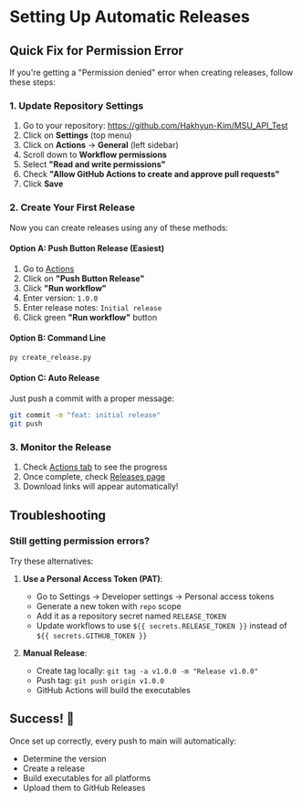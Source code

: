 # Setting Up Automatic Releases

## Quick Fix for Permission Error

If you're getting a "Permission denied" error when creating releases, follow these steps:

### 1. Update Repository Settings

1. Go to your repository: https://github.com/Hakhyun-Kim/MSU_API_Test
2. Click on **Settings** (top menu)
3. Click on **Actions** → **General** (left sidebar)
4. Scroll down to **Workflow permissions**
5. Select **"Read and write permissions"**
6. Check **"Allow GitHub Actions to create and approve pull requests"**
7. Click **Save**

### 2. Create Your First Release

Now you can create releases using any of these methods:

#### Option A: Push Button Release (Easiest)
1. Go to [Actions](https://github.com/Hakhyun-Kim/MSU_API_Test/actions)
2. Click on **"Push Button Release"**
3. Click **"Run workflow"**
4. Enter version: `1.0.0`
5. Enter release notes: `Initial release`
6. Click green **"Run workflow"** button

#### Option B: Command Line
```bash
py create_release.py
```

#### Option C: Auto Release
Just push a commit with a proper message:
```bash
git commit -m "feat: initial release"
git push
```

### 3. Monitor the Release

1. Check [Actions tab](https://github.com/Hakhyun-Kim/MSU_API_Test/actions) to see the progress
2. Once complete, check [Releases page](https://github.com/Hakhyun-Kim/MSU_API_Test/releases)
3. Download links will appear automatically!

## Troubleshooting

### Still getting permission errors?

Try these alternatives:

1. **Use a Personal Access Token (PAT)**:
   - Go to Settings → Developer settings → Personal access tokens
   - Generate a new token with `repo` scope
   - Add it as a repository secret named `RELEASE_TOKEN`
   - Update workflows to use `${{ secrets.RELEASE_TOKEN }}` instead of `${{ secrets.GITHUB_TOKEN }}`

2. **Manual Release**:
   - Create tag locally: `git tag -a v1.0.0 -m "Release v1.0.0"`
   - Push tag: `git push origin v1.0.0`
   - GitHub Actions will build the executables

## Success! 🎉

Once set up correctly, every push to main will automatically:
- Determine the version
- Create a release
- Build executables for all platforms
- Upload them to GitHub Releases 